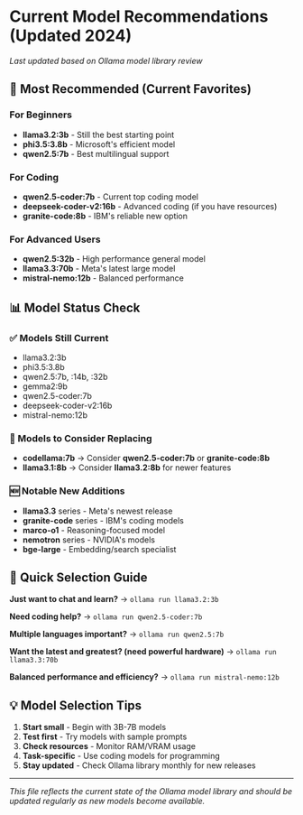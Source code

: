 # Current Model Recommendations (Updated 2024)

*Last updated based on Ollama model library review*

## 🚀 Most Recommended (Current Favorites)

### For Beginners
- **llama3.2:3b** - Still the best starting point
- **phi3.5:3.8b** - Microsoft's efficient model
- **qwen2.5:7b** - Best multilingual support

### For Coding
- **qwen2.5-coder:7b** - Current top coding model
- **deepseek-coder-v2:16b** - Advanced coding (if you have resources)
- **granite-code:8b** - IBM's reliable new option

### For Advanced Users
- **qwen2.5:32b** - High performance general model
- **llama3.3:70b** - Meta's latest large model
- **mistral-nemo:12b** - Balanced performance

## 📊 Model Status Check

### ✅ Models Still Current
- llama3.2:3b
- phi3.5:3.8b
- qwen2.5:7b, :14b, :32b
- gemma2:9b
- qwen2.5-coder:7b
- deepseek-coder-v2:16b
- mistral-nemo:12b

### 🔄 Models to Consider Replacing
- **codellama:7b** → Consider **qwen2.5-coder:7b** or **granite-code:8b**
- **llama3.1:8b** → Consider **llama3.2:8b** for newer features

### 🆕 Notable New Additions
- **llama3.3** series - Meta's newest release
- **granite-code** series - IBM's coding models
- **marco-o1** - Reasoning-focused model
- **nemotron** series - NVIDIA's models
- **bge-large** - Embedding/search specialist

## 🎯 Quick Selection Guide

**Just want to chat and learn?**
→ `ollama run llama3.2:3b`

**Need coding help?**
→ `ollama run qwen2.5-coder:7b`

**Multiple languages important?**
→ `ollama run qwen2.5:7b`

**Want the latest and greatest? (need powerful hardware)**
→ `ollama run llama3.3:70b`

**Balanced performance and efficiency?**
→ `ollama run mistral-nemo:12b`

## 💡 Model Selection Tips

1. **Start small** - Begin with 3B-7B models
2. **Test first** - Try models with sample prompts
3. **Check resources** - Monitor RAM/VRAM usage
4. **Task-specific** - Use coding models for programming
5. **Stay updated** - Check Ollama library monthly for new releases

---
*This file reflects the current state of the Ollama model library and should be updated regularly as new models become available.*

